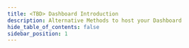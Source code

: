 ```yaml
---
title: <TBD> Dashboard Introduction
description: Alternative Methods to host your Dashboard
hide_table_of_contents: false
sidebar_position: 1
---
```

